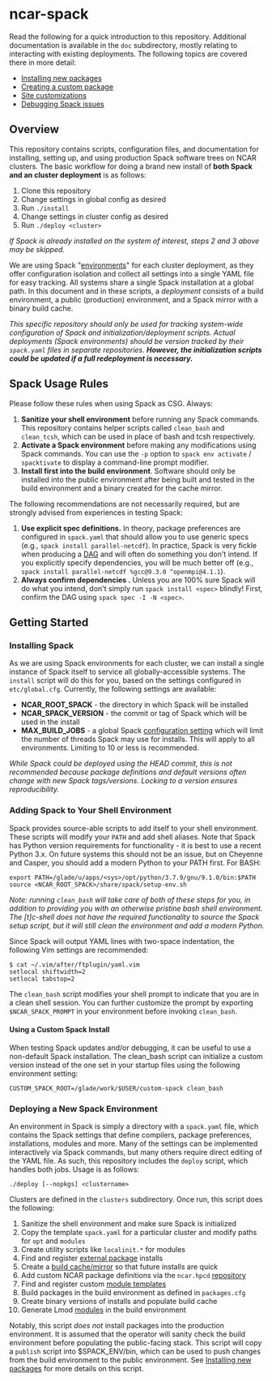 # ncar-spack
Read the following for a quick introduction to this repository. Additional documentation is available in the `doc` subdirectory, mostly relating to interacting with existing deployments. The following topics are covered there in more detail:

 - [Installing new packages](doc/installing_packages.md)
 - [Creating a custom package](doc/custom_packages.md)
 - [Site customizations](doc/site_customizations.md)
 - [Debugging Spack issues](doc/debugging_spack.md)

## Overview
This repository contains scripts, configuration files, and documentation for installing, setting up, and using production Spack software trees on NCAR clusters. The basic workflow for doing a brand new install of **both Spack and an cluster deployment** is as follows:

 1. Clone this repository
 2. Change settings in global config as desired
 3. Run `./install` 
 4. Change settings in cluster config as desired
 5. Run `./deploy <cluster>`

*If Spack is already installed on the system of interest, steps 2 and 3 above may be skipped.*

We are using Spack "[environments](https://spack.readthedocs.io/en/latest/environments.html)" for each cluster deployment, as they offer configuration isolation and collect all settings into a single YAML file for easy tracking. All systems share a single Spack installation at a global path. In this document and in these scripts, a *deployment* consists of a build environment, a public (production) environment, and a Spack mirror with a binary build cache.

*This specific repository should only be used for tracking system-wide configuration of Spack and initialization/deployment scripts. Actual deployments (Spack environments) should be version tracked by their `spack.yaml` files in separate repositories. **However, the initialization scripts could be updated if a full redeployment is necessary.***

## Spack Usage Rules

Please follow these rules when using Spack as CSG. Always:

1. **Sanitize your shell environment** before running any Spack commands. This repository contains helper scripts called `clean_bash` and `clean_tcsh`, which can be used in place of bash and tcsh respectively.
2. **Activate a Spack environment** before making any modifications using Spack commands. You can use the `-p` option to `spack env activate` / `spacktivate` to display a command-line prompt modifier.
3. **Install first into the build environment**. Software should only be installed into the public environment after being built and tested in the build environment and a binary created for the cache mirror.

The following recommendations are not necessarily required, but are strongly advised from experiences in testing Spack:

1. **Use explicit spec definitions.** In theory, package preferences are configured in `spack.yaml` that should allow you to use generic specs (e.g., `spack install parallel-netcdf`). In practice, Spack is very fickle when producing a [DAG](https://spack-tutorial.readthedocs.io/en/latest/tutorial_basics.html#installing-packages) and will often do something you don't intend. If you explicitly specify dependencies, you will be much better off (e.g., `spack install parallel-netcdf %gcc@9.3.0 ^openmpi@4.1.1`).
2. **Always confirm dependencies .** Unless you are 100% sure Spack will do what you intend, don't simply run `spack install <spec>` blindly! First, confirm the DAG using `spack spec -I -N <spec>`.

## Getting Started
### Installing Spack
As we are using Spack environments for each cluster, we can install a single instance of Spack itself to service all globally-accessible systems. The `install` script will do this for you, based on the settings configured in `etc/global.cfg`. Currently, the following settings are available:

 - **NCAR_ROOT_SPACK** - the directory in which Spack will be installed
 - **NCAR_SPACK_VERSION** - the commit or tag of Spack which will be used in the install
 - **MAX_BUILD_JOBS** - a global Spack [configuration setting](https://spack.readthedocs.io/en/latest/config_yaml.html#build-jobs) which will limit the number of threads Spack may use for installs. This will apply to all environments. Limiting to 10 or less is recommended.

*While Spack could be deployed using the HEAD commit, this is not recommended because package definitions and default versions often change with new Spack tags/versions. Locking to a version ensures reproducibility.*

### Adding Spack to Your Shell Environment
Spack provides source-able scripts to add itself to your shell environment. These scripts will modify your `PATH` and add shell aliases. Note that Spack has Python version requirements for functionality - it is best to use a recent Python 3.x. On future systems this should not be an issue, but on Cheyenne and Casper, you should add a modern Python to your PATH first. For BASH:
```
export PATH=/glade/u/apps/<sys>/opt/python/3.7.9/gnu/9.1.0/bin:$PATH
source <NCAR_ROOT_SPACK>/share/spack/setup-env.sh
```

*Note: running `clean_bash` will take care of both of these steps for you, in addition to providing you with an otherwise pristine bash shell environment. The [t]c-shell does not have the required functionality to source the Spack setup script, but it will still clean the environment and add a modern Python.*

Since Spack will output YAML lines with two-space indentation, the following Vim settings are recommended:
```
$ cat ~/.vim/after/ftplugin/yaml.vim
setlocal shiftwidth=2
setlocal tabstop=2
```

The `clean_bash` script modifies your shell prompt to indicate that you are in a clean shell session. You can further customize the prompt by exporting `$NCAR_SPACK_PROMPT` in your environment before invoking `clean_bash`.

#### Using a Custom Spack Install
When testing Spack updates and/or debugging, it can be useful to use a non-default Spack installation. The clean_bash script can initialize a custom version instead of the one set in your startup files using the following environment setting:
```
CUSTOM_SPACK_ROOT=/glade/work/$USER/custom-spack clean_bash
```
### Deploying a New Spack Environment
An environment in Spack is simply a directory with a `spack.yaml` file, which contains the Spack settings that define compilers, package preferences, installations, modules and more. Many of the settings can be implemented interactively via Spack commands, but many others require direct editing of the YAML file. As such, this repository includes the `deploy` script, which handles both jobs. Usage is as follows:
```
./deploy [--nopkgs] <clustername>
```
Clusters are defined in the `clusters` subdirectory. Once run, this script does the following:

1. Sanitize the shell environment and make sure Spack is initialized
2. Copy the template `spack.yaml` for a particular cluster and modify paths for `opt` and `modules`
3. Create utility scripts like `localinit.*` for modules
4. Find and register [external package](https://spack.readthedocs.io/en/latest/build_settings.html#external-packages) installs
5. Create a [build cache/mirror](https://spack.readthedocs.io/en/latest/binary_caches.html) so that future installs are quick
6. Add custom NCAR package definitions via the `ncar.hpcd` [repository](https://spack.readthedocs.io/en/latest/repositories.html)
7. Find and register custom [module templates](https://spack-tutorial.readthedocs.io/en/latest/tutorial_modules.html#working-with-templates)
9. Build packages in the build environment as defined in `packages.cfg`
10. Create binary versions of installs and populate build cache
11. Generate Lmod [modules](https://spack-tutorial.readthedocs.io/en/latest/tutorial_modules.html#hierarchical-module-files) in the build environment

Notably, this script *does not* install packages into the production environment. It is assumed that the operator will sanity check the build environment before populating the public-facing stack. This script will copy a `publish` script into $SPACK_ENV/bin, which can be used to push changes from the build environment to the public environment. See [Installing new packages](doc/installing_packages.md) for more details on this script.
